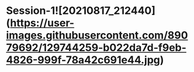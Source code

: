 # Session-1![20210817_212440] (https://user-images.githubusercontent.com/89079692/129744259-b022da7d-f9eb-4826-999f-78a42c691e44.jpg)
